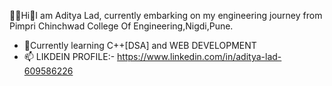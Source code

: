 👨‍🎓Hi👋I am Aditya Lad,
currently embarking on my engineering 
journey from Pimpri Chinchwad College Of 
Engineering,Nigdi,Pune.
- 🌱Currently learning C++[DSA] and 
    WEB DEVELOPMENT
- 📫 LIKDEIN PROFILE:- https://www.linkedin.com/in/aditya-lad-609586226


<!---
aimadi/aimadi is a ✨ special ✨ repository because its `README.md` (this file) appears on your GitHub profile.
You can click the Preview link to take a look at your changes.
--->
